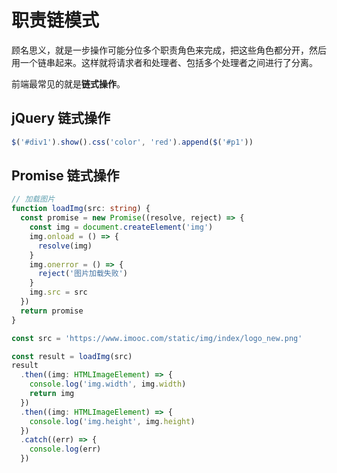 # 职责链模式

顾名思义，就是一步操作可能分位多个职责角色来完成，把这些角色都分开，然后用一个链串起来。这样就将请求者和处理者、包括多个处理者之间进行了分离。

前端最常见的就是**链式操作**。

## jQuery 链式操作

```js
$('#div1').show().css('color', 'red').append($('#p1'))
```

## Promise 链式操作

```ts
// 加载图片
function loadImg(src: string) {
  const promise = new Promise((resolve, reject) => {
    const img = document.createElement('img')
    img.onload = () => {
      resolve(img)
    }
    img.onerror = () => {
      reject('图片加载失败')
    }
    img.src = src
  })
  return promise
}

const src = 'https://www.imooc.com/static/img/index/logo_new.png'

const result = loadImg(src)
result
  .then((img: HTMLImageElement) => {
    console.log('img.width', img.width)
    return img
  })
  .then((img: HTMLImageElement) => {
    console.log('img.height', img.height)
  })
  .catch((err) => {
    console.log(err)
  })
```
